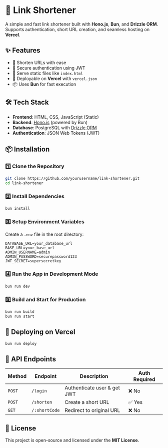 # 🚀 Link Shortener

A simple and fast link shortener built with **Hono.js**, **Bun**, and **Drizzle ORM**. Supports authentication, short URL creation, and seamless hosting on **Vercel**.

## ✨ Features
- 🔗 Shorten URLs with ease
- 🔑 Secure authentication using JWT
- 📁 Serve static files like `index.html`
- 🚀 Deployable on **Vercel** with `vercel.json`
- 📦 Uses **Bun** for fast execution

## 🛠️ Tech Stack
- **Frontend**: HTML, CSS, JavaScript (Static)
- **Backend**: [Hono.js](https://hono.dev/) (powered by Bun)
- **Database**: PostgreSQL with [Drizzle ORM](https://orm.drizzle.team/)
- **Authentication**: JSON Web Tokens (JWT)

## 📦 Installation
### 1️⃣ Clone the Repository
```sh
git clone https://github.com/yourusername/link-shortener.git
cd link-shortener
```

### 2️⃣ Install Dependencies
```sh
bun install
```

### 3️⃣ Setup Environment Variables
Create a `.env` file in the root directory:
```
DATABASE_URL=your_database_url
BASE_URL=your_base_url
ADMIN_USERNAME=admin
ADMIN_PASSWORD=securepassword123
JWT_SECRET=supersecretkey
```

### 4️⃣ Run the App in Development Mode
```sh
bun run dev
```

### 5️⃣ Build and Start for Production
```sh
bun run build
bun run start
```

## 🚀 Deploying on Vercel
```sh
bun run deploy
```

## 📜 API Endpoints
| Method | Endpoint      | Description                        | Auth Required |
|--------|-------------|--------------------------------|--------------|
| `POST` | `/login`     | Authenticate user & get JWT   | ❌ No        |
| `POST` | `/shorten`   | Create a short URL            | ✅ Yes       |
| `GET`  | `/:shortCode` | Redirect to original URL      | ❌ No        |

## 📜 License
This project is open-source and licensed under the **MIT License**.

